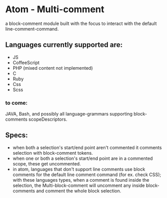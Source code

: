 # Atom - Multi-comment

a block-comment module built with the focus to interact with the default line-comment-command.

## Languages currently supported are:
 - JS
 - CoffeeScript
 - PHP (mixed content not implemented)
 - C
 - Ruby
 - Css
 - Scss

### to come:

JAVA, Bash, and possibly all language-grammars supporting block-comments scopeDescriptors.

## Specs:
 - when both a selection's start/end point aren't commented it comments selection with block-comment tokens.
 - when one or both a selection's start/end point are in a commented scope, these get uncommented.
 - in atom, languages that don't support line comments use block comments for the default line comment command (for ex. check CSS); with these languages types,  when a comment is found inside the selection, the Multi-block-comment will uncomment any inside block-comments and comment the whole block selection.
